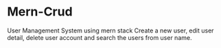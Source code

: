 # Mern-Crud
User Management System using mern stack
Create a new user, edit user detail, delete user account and search the users from user name.
